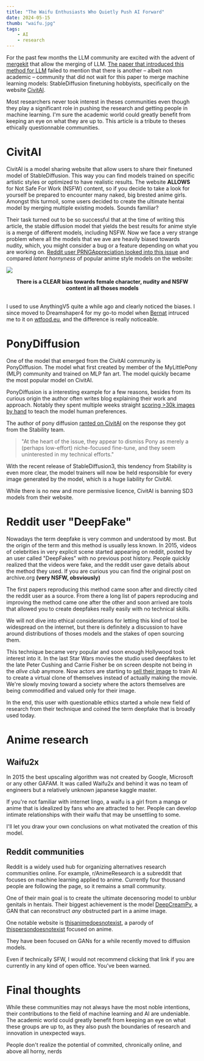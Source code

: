 ```yaml
---
title: "The Waifu Enthusiasts Who Quietly Push AI Forward"
date: 2024-05-15
thumb: "waifu.jpg"
tags:
    - AI
    - research
---
```


For the past few months the LLM community are excited with the advent of [mergekit](https://github.com/arcee-ai/mergekit) that allow the merging of LLM. [The paper that introduced this method for LLM](https://arxiv.org/abs/2306.01708) failed to mention that there is another – albeit non academic – community that did not wait for this paper to merge machine learning models: StableDiffusion finetuning hobbyists, specifically on the website [CivitAI](https://civitai.com/).

Most researchers never took interest in theses communities even though they play a significant role in pushing the research and getting people in machine learning. I'm sure the academic world could greatly benefit from keeping an eye on what they are up to. This article is a tribute to theses ethically questionnable communities.

# CivitAI

CivitAI is a model sharing website that allow users to share their finetuned model of StableDiffusion. This way you can find models trained on specific artistic styles or optimized to have realistic results. The website **ALLOWS** for Not Safe For Work (NSFW) content, so if you decide to take a look for yourself be prepared to encounter many naked, big brested anime girls. Amongst this turmoil, some users decided to create the ultimate hentai model by merging multiple existing models. Sounds familiar?

Their task turned out to be so successful that at the time of writing this article, the stable diffusion model that yields the best results for anime style is a merge of different models, including NSFW. Now we face a very strange problem where all the models that we ave are heavily biased towards nudity, which, you might consider a bug or a feature depending on what you are working on. [Reddit user PRNGAppreciation looked into this issue](https://www.reddit.com/r/StableDiffusion/comments/12huyk4/evaluation_of_the_latent_horniness_of_the_most/) and compared *latent hornyness* of popular anime style models on the website:

![](/blog/assets/img/evaluation-of-the-latent-horniness-of-the-most-popular.webp)

<center><b>
There is a CLEAR bias towards female character, nudity and NSFW content in all thoses models
</b></center>
<br>

I used to use AnythingV5 quite a while ago and clearly noticed the biases. I since moved to Dreamshaper4 for my go-to model when [Bernat](https://cunicode.com) intruced me to it on [wtfood.eu](wtfood.eu), and the difference is really noticeable.

# PonyDiffusion

One of the model that emerged from the CivitAI community is PonyDiffusion. The model what first created by member of the MyLittlePony (MLP) community and trained on MLP fan art. The model quickly became the most popular model on CivitAI.

PonyDiffusion is a interesting example for a few reasons, besides from its curious origin the author often writes blog explaining their work and approach. Notably they spent multiple weeks straight [scoring >30k images by hand](https://civitai.com/articles/4248/what-is-score9-and-how-to-use-it-in-pony-diffusion) to teach the model human preferences.

The author of pony diffusion [ranted on CivitAI](https://civitai.com/articles/5671/towards-pony-diffusion-v7-i-mean-v69) on the response they got from the Stability team.

> "At the heart of the issue, they appear to dismiss Pony as merely a (perhaps low-effort) niche-focused fine-tune, and they seem uninterested in my technical efforts."

With the recent release of StableDiffusion3, this tendency from Stability is even more clear, the model trainers will now be held responsible for every image generated by the model, which is a huge liability for CivitAI.

While there is no new and more permissive licence, CivitAI is banning SD3 models from their website.

# Reddit user "DeepFake"

Nowadays the term deepfake is very common and understood by most. But the origin of the term and this method is usually less known. In 2015, videos of celebrities in very explicit scene started appearing on reddit, posted by an user called "DeepFakes" with no previous post history. People quickly realized that the videos were fake, and the reddit user gave details about the method they used. If you are curious you can find the original post on archive.org **(very NSFW, obsviously)**

The first papers reproducing this method came soon after and directly cited the reddit user as a source. From there a long list of papers reproducing and improving the method came one after the other and soon arrived are tools that allowed you to create deepfakes really easily with no technical skills.

We will not dive into ethical considerations for letting this kind of tool be widespread on the internet, but there is definitely a discussion to have around distributions of thoses models and the stakes of open sourcing them.

This technique became very popular and soon enough Hollywood took interest into it. In the last Star Wars movies the studio used deepfakes to let the late Peter Cushing and Carrie Fisher be on screen despite not being in the *alive club* anymore. Now actors are starting to [sell their image](https://www.theinformation.com/articles/dont-put-your-head-in-the-sand-stars-are-quietly-inking-deals-to-license-their-ai-doubles) to train AI to create a virtual clone of themselves instead of actually making the movie. We're slowly moving toward a society where the actors themselves are being commodified and valued only for their image.

In the end, this user with questionable ethics started a whole new field of research from their technique and coined the term deepfake that is broadly used today.


# Anime research

## Waifu2x

In 2015 the best upscaling algorithm was not created by Google, Microsoft or any other GAFAM. It was called Waifu2x and behind it was no team of engineers but a relatively unknown japanese kaggle master.

If you're not familiar with internet lingo, a waifu is a girl from a manga or anime that is idealized by fans who are attracted to her. People can develop intimate relationships with their waifu that may be unsettling to some.

I'll let you draw your own conclusions on what motivated the creation of this model.

## Reddit communities

Reddit is a widely used hub for organizing alternatives research communities online.
For example, r/AnimeResearch is a subreddit that focuses on machine learning applied to anime. Currently four thousand people are following the page, so it remains a small community.

One of their main goal is to create the ultimate decensoring model to unblur genitals in hentais. Their biggest achievement is the model [DeepCreamPy](https://github.com/Deepshift/DeepCreamPy), a GAN that can reconstruct *any* obstructed part in a anime image.

One notable website is [thisanimedoesnotexist](https://thisanimedoesnotexist.ai/), a parody of [thispersondoesnotexist](https://thispersondoesnotexist.com/) focused on anime.

They have been focused on GANs for a while recently moved to diffusion models.

Even if technically SFW, I would not recommend clicking that link if you are currently in any kind of open office. You've been warned.

# Final thoughts

While these communities may not always have the most noble intentions, their contributions to the field of machine learning and AI are undeniable. The academic world could greatly benefit from keeping an eye on what these groups are up to, as they also push the boundaries of research and innovation in unexpected ways.

People don't realize the potential of commited, chronically online, and above all horny, nerds
